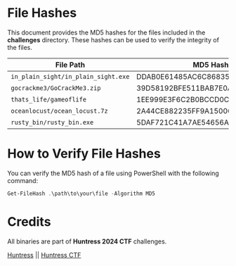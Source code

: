 # File Hashes

This document provides the MD5 hashes for the files included in the **challenges** directory. These hashes can be used to verify the integrity of the files.

| **File Path**                        | **MD5 Hash**                      |
|--------------------------------------|-----------------------------------|
| `in_plain_sight/in_plain_sight.exe`  | DDAB0E61485AC6C86835861DB972FC08  |
| `gocrackme3/GoCrackMe3.zip`          | 39D58192BFE511BAB7E0A2740B6F3A0A  |
| `thats_life/gameoflife`              | 1EE999E3F6C2B0BCCD0C7D9DE2E2C9BA  |
| `oceanlocust/ocean_locust.7z`         | 2A44CE882235FF9A15006A554FC4B83C  |
| `rusty_bin/rusty_bin.exe`            | 5DAF721C41A7AE54656A1208338994CE  |

# How to Verify File Hashes

You can verify the MD5 hash of a file using PowerShell with the following command:

```powershell
Get-FileHash .\path\to\your\file -Algorithm MD5
```

# Credits

All binaries are part of **Huntress 2024 CTF** challenges. 

[Huntress](https://www.huntress.com) || [Huntress CTF](https://huntress.ctf.games)